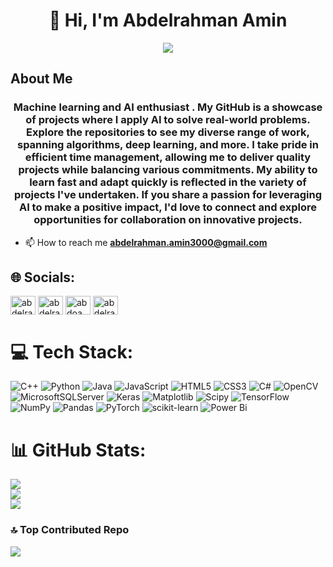 <h1 align="center">👋 Hi, I'm Abdelrahman Amin  </h1>

<!-- Typing SVG by DenverCoder1 - https://github.com/DenverCoder1/readme-typing-svg -->
<p align="center">
  <a href="https://github.com/DenverCoder1/readme-typing-svg"><img src="https://readme-typing-svg.herokuapp.com/?lines=AI%20student&font=Fira%20Code&center=true&width=440&height=45&color=f75c7e&vCenter=true&size=22"></a>
</p> 


## About Me
<h3 align="center">Machine learning and AI enthusiast . My GitHub is a showcase of projects where I apply AI to solve real-world problems. Explore the repositories to see my diverse range of work, spanning algorithms, deep learning, and more. I take pride in efficient time management, allowing me to deliver quality projects while balancing various commitments. My ability to learn fast and adapt quickly is reflected in the variety of projects I've undertaken. If you share a passion for leveraging AI to make a positive impact, I'd love to connect and explore opportunities for collaboration on innovative projects.</h3>

- 📫 How to reach me **abdelrahman.amin3000@gmail.com**
## 🌐 Socials:
<p align="left">
<a href="https://linkedin.com/in/abdelrahman-amin-825683245" target="blank"><img align="center" src="https://raw.githubusercontent.com/rahuldkjain/github-profile-readme-generator/master/src/images/icons/Social/linked-in-alt.svg" alt="abdelrahman-amin" height="30" width="40" /></a>
<a href="https://kaggle.com/abdelrahmanamiin" target="blank"><img align="center" src="https://raw.githubusercontent.com/rahuldkjain/github-profile-readme-generator/master/src/images/icons/Social/kaggle.svg" alt="abdelrahmanamiin" height="30" width="40" /></a>
<a href="https://codeforces.com/profile/abdoamin012" target="blank"><img align="center" src="https://raw.githubusercontent.com/rahuldkjain/github-profile-readme-generator/master/src/images/icons/Social/codeforces.svg" alt="abdoamin012" height="30" width="40" /></a>
<a href="https://www.leetcode.com/abdelrahman_amin" target="blank"><img align="center" src="https://raw.githubusercontent.com/rahuldkjain/github-profile-readme-generator/master/src/images/icons/Social/leet-code.svg" alt="abdelrahman_amin" height="30" width="40" /></a>
</p>

# 💻 Tech Stack:
![C++](https://img.shields.io/badge/c++-%2300599C.svg?style=for-the-badge&logo=c%2B%2B&logoColor=white) ![Python](https://img.shields.io/badge/python-3670A0?style=for-the-badge&logo=python&logoColor=ffdd54) ![Java](https://img.shields.io/badge/java-%23ED8B00.svg?style=for-the-badge&logo=openjdk&logoColor=white) ![JavaScript](https://img.shields.io/badge/javascript-%23323330.svg?style=for-the-badge&logo=javascript&logoColor=%23F7DF1E) ![HTML5](https://img.shields.io/badge/html5-%23E34F26.svg?style=for-the-badge&logo=html5&logoColor=white) ![CSS3](https://img.shields.io/badge/css3-%231572B6.svg?style=for-the-badge&logo=css3&logoColor=white) ![C#](https://img.shields.io/badge/c%23-%23239120.svg?style=for-the-badge&logo=csharp&logoColor=white) ![OpenCV](https://img.shields.io/badge/opencv-%23white.svg?style=for-the-badge&logo=opencv&logoColor=white) ![MicrosoftSQLServer](https://img.shields.io/badge/Microsoft%20SQL%20Server-CC2927?style=for-the-badge&logo=microsoft%20sql%20server&logoColor=white) ![Keras](https://img.shields.io/badge/Keras-%23D00000.svg?style=for-the-badge&logo=Keras&logoColor=white) ![Matplotlib](https://img.shields.io/badge/Matplotlib-%23ffffff.svg?style=for-the-badge&logo=Matplotlib&logoColor=black) ![Scipy](https://img.shields.io/badge/SciPy-%230C55A5.svg?style=for-the-badge&logo=scipy&logoColor=%white) ![TensorFlow](https://img.shields.io/badge/TensorFlow-%23FF6F00.svg?style=for-the-badge&logo=TensorFlow&logoColor=white) ![NumPy](https://img.shields.io/badge/numpy-%23013243.svg?style=for-the-badge&logo=numpy&logoColor=white) ![Pandas](https://img.shields.io/badge/pandas-%23150458.svg?style=for-the-badge&logo=pandas&logoColor=white) ![PyTorch](https://img.shields.io/badge/PyTorch-%23EE4C2C.svg?style=for-the-badge&logo=PyTorch&logoColor=white) ![scikit-learn](https://img.shields.io/badge/scikit--learn-%23F7931E.svg?style=for-the-badge&logo=scikit-learn&logoColor=white) ![Power Bi](https://img.shields.io/badge/power_bi-F2C811?style=for-the-badge&logo=powerbi&logoColor=black)
# 📊 GitHub Stats:
![](https://github-readme-stats.vercel.app/api?username=Abdelrahman-Amen&theme=dark&hide_border=false&include_all_commits=false&count_private=false)<br/>
![](https://github-readme-streak-stats.herokuapp.com/?user=Abdelrahman-Amen&theme=dark&hide_border=false)<br/>
![](https://github-readme-stats.vercel.app/api/top-langs/?username=Abdelrahman-Amen&theme=dark&hide_border=false&include_all_commits=false&count_private=false&layout=compact)

### 🔝 Top Contributed Repo
![](https://github-contributor-stats.vercel.app/api?username=Abdelrahman-Amen&limit=5&theme=dark&combine_all_yearly_contributions=true)




 

<!-- Proudly created with GPRM ( https://gprm.itsvg.in ) -->


